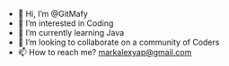 - 👋 Hi, I’m @GitMafy
- 👀 I’m interested in Coding
- 🌱 I’m currently learning Java
- 💞️ I’m looking to collaborate on a community of Coders
- 📫 How to reach me? markalexyap@gmail.com

<!---
GitMafy/GitMafy is a ✨ special ✨ repository because its `README.md` (this file) appears on your GitHub profile.
You can click the Preview link to take a look at your changes.
--->

